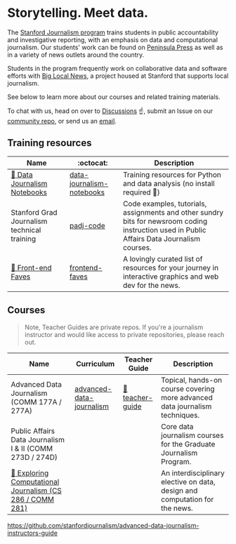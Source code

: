 # Storytelling. Meet data.

The [Stanford Journalism program](https://journalism.stanford.edu/curriculum) trains students in public accountability and investigative reporting, with an emphasis on data and computational journalism. Our students' work can be found on [Peninsula Press](https://peninsulapress.com/) as well as in a variety of news outlets around the country. 

Students in the program frequently work on collaborative data and software efforts with [Big Local News](https://github.com/biglocalnews), a project housed at Stanford that supports local journalism.

See below to learn more about our courses and related training materials.

To chat with us, head on over to [Discussions](https://github.com/orgs/stanfordjournalism/discussions) ☝️, submit an Issue on our [community repo](https://github.com/stanfordjournalism/community/issues), or send us an [email](mailto:datajournalism@stanford.edu).

## Training resources

| Name  | :octocat: | Description |
| ------|-----------| ------------- |
| [:link: Data Journalism Notebooks](https://stanfordjournalism.github.io/data-journalism-notebooks/lab?path=README.ipynb) | [data-journalism-notebooks](https://github.com/stanfordjournalism/data-journalism-notebooks) | Training resources for Python and data analysis (no install required :metal:)|
| Stanford Grad Journalism technical training | [padj-code](https://github.com/stanfordjournalism/padj-code) | Code examples, tutorials, assignments and other sundry bits for newsroom coding instruction used in Public Affairs Data Journalism courses. |
| [:link: Front-end Faves](https://stanfordjournalism.github.io/frontend-faves/) | [frontend-faves](https://github.com/stanfordjournalism/frontend-faves) | A lovingly curated list of resources for your journey in interactive graphics and web dev for the news. |

## Courses

> Note, Teacher Guides are private repos. If you're a journalism instructor and would like access to private repositories, please reach out.

| Name | Curriculum | Teacher Guide | Description | 
| -----|-----------|-----------------|-------------|
| Advanced Data Journalism (COMM 177A / 277A) | [advanced-data-journalism](https://github.com/stanfordjournalism/advanced-data-journalism) | [🔐teacher-guide](https://github.com/stanfordjournalism/advanced-data-journalism-teacher-guide) | Topical, hands-on course covering more advanced data journalism techniques. |
| Public Affairs Data Journalism I & II (COMM 273D / 274D) | | | Core data journalism courses for the Graduate Journalism Program. |
| [:link: Exploring Computational Journalism (CS 286 / COMM 281)](https://ecj.stanford.edu/) | | | An interdisciplinary elective on data, design and computation for the news. |


https://github.com/stanfordjournalism/advanced-data-journalism-instructors-guide




